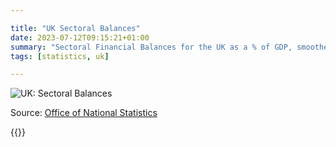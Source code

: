```yaml
---

title: "UK Sectoral Balances"
date: 2023-07-12T09:15:21+01:00
summary: "Sectoral Financial Balances for the UK as a % of GDP, smoothed over a year"
tags: [statistics, uk]

---
```

![UK: Sectoral Balances](https://docs.google.com/spreadsheets/d/e/2PACX-1vRRH0ZO9t__y9i7ZEGq8t_EcCk4f3LlPeHtB_MUUo96ZhHwGQFY8VMWSxaAC9cDv8Au2pTgRSU-zSPP/pubchart?oid=1&format=image)

Source: [Office of National Statistics](https://www.ons.gov.uk)

{{<joindiscord>}}
